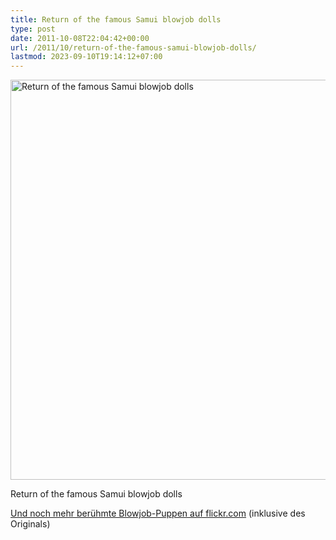 ```yaml
---
title: Return of the famous Samui blowjob dolls
type: post
date: 2011-10-08T22:04:42+00:00
url: /2011/10/return-of-the-famous-samui-blowjob-dolls/
lastmod: 2023-09-10T19:14:12+07:00
---
```

<div class="media image">
  <a href="http://www.flickr.com/photos/schreibblogade/6225696569/" title="Return of the famous Samui blowjob dolls by Patrick Kollitsch, on Flickr"><img src="//farm7.static.flickr.com/6156/6225696569_a6c0b90c51_z.jpg" width="640"  alt="Return of the famous Samui blowjob dolls" /></a></p>

  <p>
    Return of the famous Samui blowjob dolls
  </p>
</div>

[Und noch mehr berühmte Blowjob-Puppen auf flickr.com][1] (inklusive des Originals)

 [1]: http://www.flickr.com/photos/schreibblogade/6225696569/in/set-72157627851789066/
